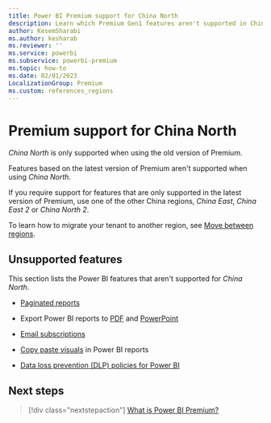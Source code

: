 ```yaml
---
title: Power BI Premium support for China North
description: Learn which Premium Gen1 features aren't supported in China North.
author: KesemSharabi
ms.author: kesharab
ms.reviewer: ''
ms.service: powerbi
ms.subservice: powerbi-premium
ms.topic: how-to
ms.date: 02/01/2023
LocalizationGroup: Premium
ms.custom: references_regions
---
```


# Premium support for China North

*China North* is only supported when using the old version of Premium.

Features based on the latest version of Premium aren't supported when using *China North*.

If you require support for features that are only supported in the latest version of Premium, use one of the other China regions, *China East*, *China East 2* or *China North 2*.

To learn how to migrate your tenant to another region, see [Move between regions](../support/service-admin-region-move.md).

## Unsupported features

This section lists the Power BI features that aren't supported for *China North*.

* [Paginated reports](../paginated-reports/paginated-reports-report-builder-power-bi.md)

* Export Power BI reports to [PDF](../collaborate-share/end-user-pdf.md) and [PowerPoint](../collaborate-share/end-user-powerpoint.md)

* [Email subscriptions](../collaborate-share/end-user-subscribe.md)

* [Copy paste visuals](../visuals/power-bi-visualization-copy-paste.md) in Power BI reports

* [Data loss prevention (DLP) policies for Power BI](service-security-dlp-policies-for-power-bi.md)

## Next steps

>[!div class="nextstepaction"]
>[What is Power BI Premium?](service-premium-what-is.md)
